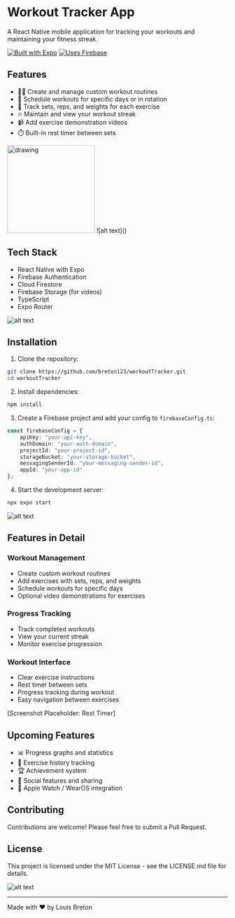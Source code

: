 # Workout Tracker App

A React Native mobile application for tracking your workouts and maintaining your fitness streak.

[![Built with Expo](https://img.shields.io/badge/Built%20with-Expo-4630EB.svg?style=flat-square&logo=EXPO&labelColor=f3f3f3&logoColor=000)](https://expo.dev/)
[![Uses Firebase](https://img.shields.io/badge/Uses-Firebase-FFCA28?style=flat-square&logo=firebase&logoColor=black)](https://firebase.google.com/)

## Features

- 🏋️‍♂️ Create and manage custom workout routines
- 📅 Schedule workouts for specific days or in rotation
- 🎯 Track sets, reps, and weights for each exercise
- 🔥 Maintain and view your workout streak
- 📹 Add exercise demonstration videos
- ⏱️ Built-in rest timer between sets
<img src="https://github.com/breton123/workoutTracker/blob/main/IMG_0948.png?raw=true" alt="drawing" width="200"/>
![alt text]()

## Tech Stack

- React Native with Expo
- Firebase Authentication
- Cloud Firestore
- Firebase Storage (for videos)
- TypeScript
- Expo Router

![alt text](https://github.com/breton123/workoutTracker/blob/main/IMG_0949.png?raw=true)

## Installation

1. Clone the repository:
```bash
git clone https://github.com/breton123/workoutTracker.git
cd workoutTracker
```

2. Install dependencies:
```bash
npm install
```

3. Create a Firebase project and add your config to `firebaseConfig.ts`:
```typescript
const firebaseConfig = {
    apiKey: "your-api-key",
    authDomain: "your-auth-domain",
    projectId: "your-project-id",
    storageBucket: "your-storage-bucket",
    messagingSenderId: "your-messaging-sender-id",
    appId: "your-app-id"
};
```

4. Start the development server:
```bash
npx expo start
```

![alt text](https://github.com/breton123/workoutTracker/blob/main/IMG_0950.png?raw=true)

## Features in Detail

### Workout Management
- Create custom workout routines
- Add exercises with sets, reps, and weights
- Schedule workouts for specific days
- Optional video demonstrations for exercises

### Progress Tracking
- Track completed workouts
- View your current streak
- Monitor exercise progression

### Workout Interface
- Clear exercise instructions
- Rest timer between sets
- Progress tracking during workout
- Easy navigation between exercises

[Screenshot Placeholder: Rest Timer]

## Upcoming Features

- 📊 Progress graphs and statistics
- 💪 Exercise history tracking
- 🏆 Achievement system
- 🤝 Social features and sharing
- 📱 Apple Watch / WearOS integration

## Contributing

Contributions are welcome! Please feel free to submit a Pull Request.

## License

This project is licensed under the MIT License - see the LICENSE.md file for details.

![alt text](https://github.com/breton123/workoutTracker/blob/main/IMG_0951.png?raw=true)

---

Made with ❤️ by Louis Breton
